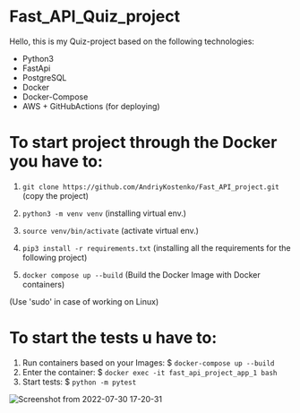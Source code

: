 # Fast_API_Quiz_project

Hello, this is my Quiz-project based on the following technologies:

 - Python3
 - FastApi
 - PostgreSQL
 - Docker
 - Docker-Compose
 - AWS + GitHubActions (for deploying)



# To start project through the Docker you have to:

1) `git clone https://github.com/AndriyKostenko/Fast_API_project.git` (copy the project)

2) `python3 -m venv venv` (installing virtual env.)

3) `source venv/bin/activate` (activate virtual env.)

4) `pip3 install -r requirements.txt` (installing all the requirements for the following project)
 
5) `docker compose up --build` (Build the Docker Image with Docker containers)

(Use 'sudo' in case of working on Linux)

# To start the tests u have to:

1) Run containers based on your Images:
    $ `docker-compose up --build`
2) Enter the container:
    $ `docker exec -it fast_api_project_app_1 bash`
3) Start tests:
    $ `python -m pytest`

![Screenshot from 2022-07-30 17-20-31](https://user-images.githubusercontent.com/91188777/181919480-cccf19b3-b297-4411-9edb-75600426686a.png)


